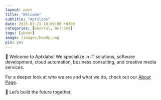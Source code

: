 ```yaml
---
layout: post
title: "Welcome"
subtitle: "Aptxlabs"
date: 2025-03-21 18:00:00 +0300
categories: [General, Welcome]
tags: [about]
image: /images/howdy.png
pin: yes
---
```


📣 Welcome to Aptxlabs! We specialize in IT solutions, software development, cloud automation, business consulting, and creative media services.

For a deeper look at who we are and what we do, check out our [About Page](https://www.aptxlabs.com/about).

🚀 Let’s build the future together.
